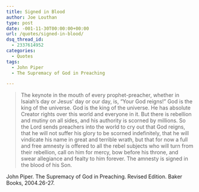 ```yaml
---
title: Signed in Blood
author: Joe Louthan
type: post
date: -001-11-30T00:00:00+00:00
url: /quotes/signed-in-blood/
dsq_thread_id:
  - 2337614952
categories:
  - Quotes
tags:
  - John Piper
  - The Supremacy of God in Preaching

---
```

> The keynote in the mouth of every prophet-preacher, whether in Isaiah&#8217;s day or Jesus&#8217; day or our day, is, &#8220;Your God reigns!&#8221; God is the king of the universe. God is the king of the universe. He has absolute Creator rights over this world and everyone in it. But there is rebellion and mutiny on all sides, and his authority is scorned by millions. So the Lord sends preachers into the world to cry out that God reigns, that he will not suffer his glory to be scorned indefinitely, that he will vindicate his name in great and terrible wrath, but that for now a full and free amnesty is offered to all the rebel subjects who will turn from their rebellion, call on him for mercy, bow before his throne, and swear allegiance and fealty to him forever. The amnesty is signed in the blood of his Son.

John Piper. The Supremacy of God in Preaching. Revised Edition. Baker Books, 2004.26-27.